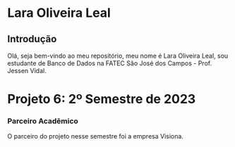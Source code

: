  # Lara Oliveira Leal

## Introdução

Olá, seja bem-vindo ao meu repositório, meu nome é Lara Oliveira Leal, sou estudante de Banco de Dados na FATEC São José dos Campos - Prof. Jessen Vidal.


# Projeto 6: 2º Semestre de 2023

### Parceiro Acadêmico
O parceiro do projeto nesse semestre foi a empresa Visiona.
